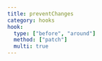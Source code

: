 ```yaml
---
title: preventChanges
category: hooks
hook:
  type: ["before", "around"]
  method: ["patch"]
  multi: true
---
```

